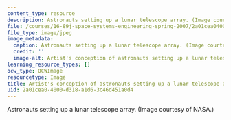 ```yaml
---
content_type: resource
description: Astronauts setting up a lunar telescope array. (Image courtesy of NASA.)
file: /courses/16-89j-space-systems-engineering-spring-2007/2a01cea04000d318a1d63c46d451a0d4_16-89js07.jpg
file_type: image/jpeg
image_metadata:
  caption: Astronauts setting up a lunar telescope array. (Image courtesy of [NASA](http://www.nasa.gov/mission_pages/exploration/multimedia/jfa18844_prt.htm).)
  credit: ''
  image-alt: Artist's conception of astronauts setting up a lunar telescope array.
learning_resource_types: []
ocw_type: OCWImage
resourcetype: Image
title: Artist's conception of astronauts setting up a lunar telescope array
uid: 2a01cea0-4000-d318-a1d6-3c46d451a0d4
---
```

Astronauts setting up a lunar telescope array. (Image courtesy of NASA.)

